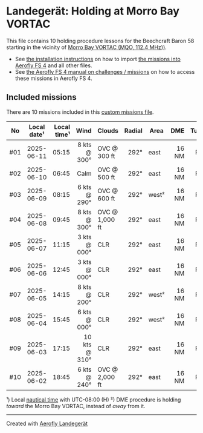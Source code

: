 # Landegerät: Holding at Morro Bay VORTAC

This file contains 10 holding procedure lessons for the Beechcraft Baron 58 starting in the vicinity of [Morro Bay VORTAC (MQO, 112.4 MHz))](https://skyvector.com/?ll=35.2523%2C-120.75965&chart=301&zoom=2).

- See [the installation instructions](https://fboes.github.io/aerofly-missions/docs/generic-installation.html) on how to import [the missions into Aerofly FS 4](missions/custom_missions_user.tmc) and all other files.
- See [the Aerofly FS 4 manual on challenges / missions](https://www.aerofly.com/tutorials/missions/) on how to access these missions in Aerofly FS 4.

## Included missions

There are 10 missions included in this [custom missions file](missions/custom_missions_user.tmc).

| No  | Local date¹ | Local time¹ |          Wind | Clouds         | Radial | Area  |   DME | Turn |  Altitude |
| :-: | ----------- | ----------: | ------------: | -------------- | -----: | ----- | ----: | :--: | --------: |
| #01 | 2025-06-11  |       05:15 |  8 kts @ 300° | OVC @ 300 ft   |   292° | east  | 16 NM |  R   |  8,900 ft |
| #02 | 2025-06-10  |       06:45 |          Calm | OVC @ 500 ft   |   292° | east  | 16 NM |  R   | 14,300 ft |
| #03 | 2025-06-09  |       08:15 |  6 kts @ 290° | OVC @ 600 ft   |   292° | west² | 16 NM |  R   | 10,300 ft |
| #04 | 2025-06-08  |       09:45 |  8 kts @ 300° | OVC @ 1,000 ft |   292° | east  | 16 NM |  R   |  9,300 ft |
| #05 | 2025-06-07  |       11:15 |  3 kts @ 000° | CLR            |   292° | east  | 16 NM |  R   | 13,300 ft |
| #06 | 2025-06-06  |       12:45 |  3 kts @ 000° | CLR            |   292° | east  | 16 NM |  R   |  7,600 ft |
| #07 | 2025-06-05  |       14:15 |  8 kts @ 200° | CLR            |   292° | west² | 16 NM |  R   | 15,000 ft |
| #08 | 2025-06-04  |       15:45 |  6 kts @ 000° | CLR            |   292° | west² | 16 NM |  R   |  9,500 ft |
| #09 | 2025-06-03  |       17:15 | 10 kts @ 310° | CLR            |   292° | east  | 16 NM |  R   | 10,400 ft |
| #10 | 2025-06-02  |       18:45 |  6 kts @ 240° | OVC @ 2,000 ft |   292° | east  | 16 NM |  R   |  9,700 ft |

¹) Local [nautical time](https://en.wikipedia.org/wiki/Nautical_time) with UTC-08:00 (H)
²) DME procedure is holding _toward_ the Morro Bay VORTAC, instead of _away_ from it.

---

Created with [Aerofly Landegerät](https://github.com/fboes/aerofly-patterns)
